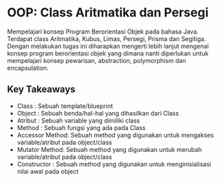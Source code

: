 # OOP: Class Aritmatika dan Persegi

Mempelajari konsep Program Berorientasi Objek pada bahasa Java. Terdapat class Aritmatika, Kubus, Limas, Persegi, Prisma dan Segitiga. Dengan melakukan tugas ini diharapkan mengerti lebih lanjut mengenai konsep program berorientasi objek yang dimana nanti diperlukan untuk mempelajari konsep pewarisan, abstraction, polymorphism dan encapsulation.

## Key Takeaways

- Class : Sebuah template/blueprint
- Object : Sebuah benda/hal-hal yang dihasilkan dari Class
- Atribut : Sebuah variable yang dimiliki class
- Method : Sebuah fungsi yang ada pada Class
- Accessor Method: Sebuah method yang digunakan untuk mengakses variable/atribut pada object/class
- Mutator Method: Sebuah method yang digunakan untuk merubah variable/atribut pada object/class
- Constructor : Sebuah method yang digunakan untuk menginisialisasi nilai awal pada object
